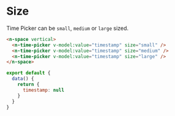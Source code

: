 # Size

Time Picker can be `small`, `medium` or `large` sized.

```html
<n-space vertical>
  <n-time-picker v-model:value="timestamp" size="small" />
  <n-time-picker v-model:value="timestamp" size="medium" />
  <n-time-picker v-model:value="timestamp" size="large" />
</n-space>
```

```js
export default {
  data() {
    return {
      timestamp: null
    }
  }
}
```

